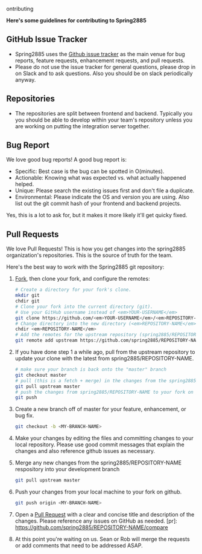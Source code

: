 ontributing

<strong>Here's some guidelines for contributing to Spring2885</strong>

## GitHub Issue Tracker

* Spring2885 uses the [Github issue tracker](https://github.com/spring2885/artifacts/issues)
  as the main venue for bug reports, feature requests, enhancement requests, and pull requests.
* Please do not use the issue tracker for general questions, please drop in on
  Slack and to ask questions.  Also you should be on slack periodically anyway.

## Repositories

* The repositories are split between frontend and backend.  Typically you
  you should be able to develop within your team's repository unless you 
  are working on putting the integration server together.

## Bug Report

We love good bug reports!  A good bug report is:
* Specific: Best case is the bug can be spotted in O(minutes).  
* Actionable: Knowing what was expected vs. what actually happened helped.
* Unique: Please search the existing issues first and don't file a duplicate.
* Environmental: Please indicate the OS and version you are using. Also
  list out the git commit hash of your frontend and backend projects.

Yes, this is a lot to ask for, but it makes it more likely it'll get quicky fixed.

## Pull Requests

We love Pull Requests! This is how you get changes into the spring2885 organization's
repositories.  This is the source of truth for the team.

Here's the best way to work with the Spring2885 git repository:

1. [Fork](https://help.github.com/articles/fork-a-repo/), then clone your fork, and configure the remotes:
    
    ```bash
    # Create a directory for your fork's clone.
    mkdir git
    chdir git
    # Clone your fork into the current directory (git).
    # Use your GitHub username instead of <em>YOUR-USERNAME</em>
    git clone https://github.com/<em>YOUR-USERNAME</em>/<em>REPOSITORY-NAME</em>.git
    # Change directory into the new directory (<em>REPOSITORY-NAME</em>)of your clone/
    chdir <em>REPOSITORY-NAME</em>
    # Add the remotes for the upstream repository (spring2885/REPOSITORY-NAME)
    git remote add upstream https://github.com/spring2885/REPOSITORY-NAME.git
    ```
    
2. If you have done step 1 a while ago, pull from the upstream repository to update your clone with the latest from spring2885/REPOSITORY-NAME.
    ```bash
    # make sure your branch is back onto the "master" branch
    git checkout master
    # pull (this is a fetch + merge) in the changes from the spring2885/REPOSITORY-NAME respository.
    git pull upstream master
    # push the changes from spring2885/REPOSITORY-NAME to your fork on github.
    git push
    ```
    
3. Create a new branch off of master for your feature, enhancement, or bug fix.

    ```bash
    git checkout -b <MY-BRANCH-NAME>
    ```    

4. Make your changes by editing the files and committing changes to your local repository.  Please use good commit messages that explain the changes and also reference github issues as necessary.

5. Merge any new changes from the spring2885/REPOSITORY-NAME respository into your development branch

    ```bash
    git pull upstream master
    ```    
    
6. Push your changes from your local machine to your fork on github.

    ```bash
    git push origin <MY-BRANCH-NAME>
    ```
    
7. Open a [Pull Request](https://help.github.com/articles/using-pull-requests/) with a clear and concise
   title and description of the changes.  Please reference any issues on GitHub as needed. 
   [pr]: https://github.com/spring2885/REPOSITORY-NAME/compare

8. At this point you're waiting on us. Sean or Rob will merge the requests or 
   add comments that need to be addressed ASAP.

[commit]: http://tbaggery.com/2008/04/19/a-note-about-git-commit-messages.html

